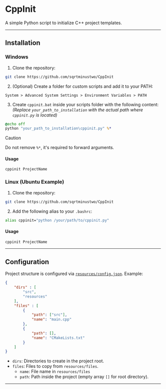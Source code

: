 # CppInit

A simple Python script to initialize C++ project templates.

---

## Installation

### Windows

1. Clone the repository:
```bash
git clone https://github.com/sqrtminustwo/CppInit
```

2. (Optional) Create a folder for custom scripts and add it to your PATH:
```
System > Advanced System Settings > Environment Variables > PATH
```

3. Create `cppinit.bat` inside your scripts folder with the following content:  
*(Replace `your_path_to_installation` with the actual path where `cppinit.py` is located)*

```bat
@echo off
python "your_path_to_installation\cppinit.py" %*
```

> [!CAUTION]
> Do not remove `%*`, it's required to forward arguments.

#### Usage
```bash
cppinit ProjectName
```


### Linux (Ubuntu Example)

1. Clone the repository:
```bash
git clone https://github.com/sqrtminustwo/CppInit
```

2. Add the following alias to your `.bashrc`:
```bash
alias cppinit="python /your/path/to/cppinit.py"
```

#### Usage
```bash
cppinit ProjectName
```

---

## Configuration

Project structure is configured via [`resources/config.json`](resources/config.json). Example:

```json
{
    "dirs" : [
        "src",
        "resources"
    ],
    "files" : [
        {
            "path": ["src"],
            "name": "main.cpp"
        },
        {
            "path": [],
            "name": "CMakeLists.txt"
        }
    ]
}
```

- `dirs`: Directories to create in the project root.
- `files`: Files to copy from `resources/files`.  
  - `name`: File name in `resources/files`
  - `path`: Path inside the project (empty array `[]` for root directory).

---
